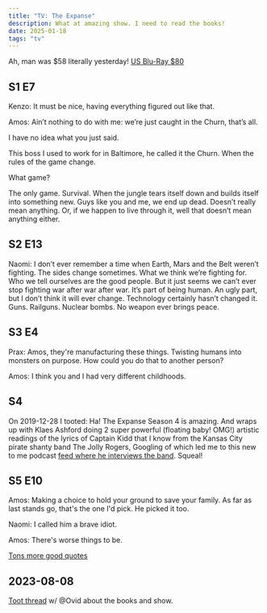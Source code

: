 ```yaml
---
title: "TV: The Expanse"
description: What at amazing show. I need to read the books!
date: 2025-01-18
tags: "tv"
---
```


Ah, man was $58 literally yesterday! [US Blu-Ray $80](https://amzn.to/42mPo55)

## S1 E7

Kenzo: It must be nice, having everything figured out like that.

Amos: Ain’t nothing to do with me: we’re just caught in the Churn, that’s all.

I have no idea what you just said.

This boss I used to work for in Baltimore, he called it the Churn.
When the rules of the game change.

What game?

The only game. Survival. When the jungle tears itself down and builds itself
into something new. Guys like you and me, we end up dead. Doesn’t really
mean anything. Or, if we happen to live through it, well that doesn’t mean anything either.

## S2 E13

Naomi: I don’t ever remember a time when Earth, Mars and the Belt weren’t fighting.
The sides change sometimes. What we think we’re fighting for. Who we tell ourselves
are the good people. But it just seems we can’t ever stop fighting war after war
after war. It’s part of being human. An ugly part, but I don’t think it will ever
change. Technology certainly hasn’t changed it. Guns. Railguns. Nuclear bombs.
No weapon ever brings peace.

## S3 E4

Prax: Amos, they're manufacturing these things. Twisting humans into monsters on purpose.
How could you do that to another person?

Amos: I think you and I had very different childhoods.

## S4

On 2019-12-28 I tooted:
Ha! The Expanse Season 4 is amazing. And wraps up with Klaes Ashford doing 2
super powerful (floating baby! OMG!) artistic readings of the lyrics of Captain Kidd
that I know from the Kansas City pirate shanty band The Jolly Rogers, Googling of which
led me to this new to me podcast
[feed where he interviews the band](https://www.underthecrossbones.com/utc-188-the-jolly-rogers/).
Squeal!

## S5 E10

Amos: Making a choice to hold your ground to save your family. As far as last stands go,
that's the one I'd pick. He picked it too.

Naomi: I called him a brave idiot.

Amos: There's worse things to be.

[Tons more good quotes](https://www.reddit.com/r/TheExpanse/comments/cj9h5v/quotescatchphrases/)

## 2023-08-08

[Toot thread](https://fosstodon.org/users/ovid/statuses/110853937880255238) w/ @Ovid about
the books and show.
